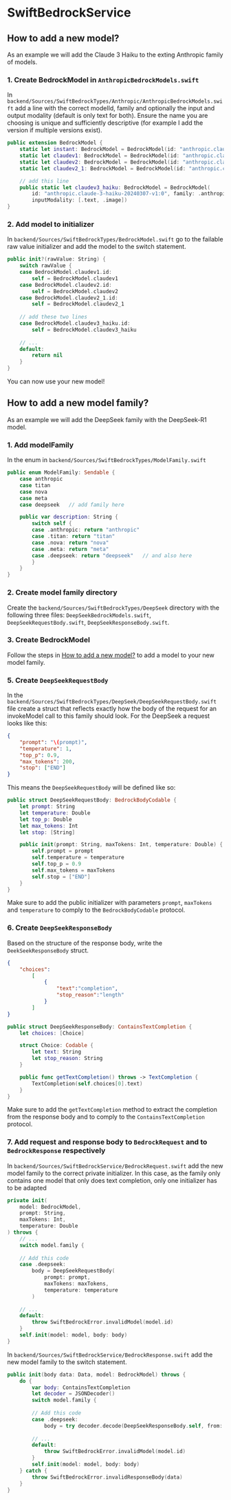 # SwiftBedrockService

## How to add a new model?

As an example we will add the Claude 3 Haiku to the exting Anthropic family of models. 

### 1. Create BedrockModel in `AnthropicBedrockModels.swift`

In `backend/Sources/SwiftBedrockTypes/Anthropic/AnthropicBedrockModels.swift` add a line with the correct modelId, family and optionally the input and output modality (default is only text for both). Ensure the name you are choosing is unique and sufficiently descriptive (for example I add the version if multiple versions exist). 

```swift
public extension BedrockModel {
    static let instant: BedrockModel = BedrockModel(id: "anthropic.claude-instant-v1", family: .anthropic)
    static let claudev1: BedrockModel = BedrockModel(id: "anthropic.claude-v1", family: .anthropic)
    static let claudev2: BedrockModel = BedrockModel(id: "anthropic.claude-v2", family: .anthropic)
    static let claudev2_1: BedrockModel = BedrockModel(id: "anthropic.claude-v2:1", family: .anthropic)

    // add this line
    public static let claudev3_haiku: BedrockModel = BedrockModel(
        id: "anthropic.claude-3-haiku-20240307-v1:0", family: .anthropic,
        inputModality: [.text, .image])
}
```

### 2. Add model to initializer
In `backend/Sources/SwiftBedrockTypes/BedrockModel.swift` go to the failable raw value initializer and add the model to the switch statement. 

```swift
public init?(rawValue: String) {
    switch rawValue {
    case BedrockModel.claudev1.id:
        self = BedrockModel.claudev1 
    case BedrockModel.claudev2.id:
        self = BedrockModel.claudev2
    case BedrockModel.claudev2_1.id:
        self = BedrockModel.claudev2_1
    
    // add these two lines
    case BedrockModel.claudev3_haiku.id:
        self = BedrockModel.claudev3_haiku
    
    // ... 
    default:
        return nil
    }
}
```

You can now use your new model! 

## How to add a new model family?

As an example we will add the DeepSeek family with the DeepSeek-R1 model. 

### 1. Add modelFamily
In the enum in `backend/Sources/SwiftBedrockTypes/ModelFamily.swift`

```swift
public enum ModelFamily: Sendable {
    case anthropic
    case titan
    case nova
    case meta
    case deepseek   // add family here

    public var description: String {
        switch self {
        case .anthropic: return "anthropic"
        case .titan: return "titan"
        case .nova: return "nova"
        case .meta: return "meta"
        case .deepseek: return "deepseek"   // and also here
        }
    }
}
```
### 2. Create model family directory
Create the `backend/Sources/SwiftBedrockTypes/DeepSeek` directory with the following three files: `DeepSeekBedrockModels.swift`, `DeepSeekRequestBody.swift`, `DeepSeekResponseBody.swift`. 

### 3. Create BedrockModel

Follow the steps in [How to add a new model?](#how-to-add-a-new-model) to add a model to your new model family.
<!-- ### 3. Create BedrockModel in `DeepSeekBedrockModels.swift`
In the `backend/Sources/SwiftBedrockTypes/DeepSeek/DeepSeekBedrockModels.swift` file create the public extension to BedrockModel and add all the models you want to implement with the correct modelId, the modelFamily you just created and if necessary the input and/or output modality (defaults to `.text` for both). 

```swift
import Foundation

public extension BedrockModel {
    static let deepseek_r1_v1: BedrockModel = BedrockModel(id: "us.deepseek.r1-v1:0", family: .deepseek)
}
```

### 4. Add model to initializer

In `backend/Sources/SwiftBedrockTypes/BedrockModel.swift` go to the failable raw value initializer and add the model to the switch statement. 

```swift
public init?(rawValue: String) {
    switch rawValue {
    // ... 
    
    // add these lines
    case BedrockModel.deepseek_r1_v1.id:
        self = BedrockModel.deepseek_r1_v1
    
    // ... 
    default:
        return nil
    }
}
``` -->

### 5. Create `DeepSeekRequestBody`
In the `backend/Sources/SwiftBedrockTypes/DeepSeek/DeepSeekRequestBody.swift` file create a struct that reflects exactly how the body of the request for an invokeModel call to this family should look. For the DeepSeek a request looks like this: 
```json
{
    "prompt": "\(prompt)",
    "temperature": 1, 
    "top_p": 0.9,
    "max_tokens": 200,
    "stop": ["END"]
}
```
This means the `DeepSeekRequestBody` will be defined like so: 

```swift
public struct DeepSeekRequestBody: BedrockBodyCodable {
    let prompt: String
    let temperature: Double
    let top_p: Double
    let max_tokens: Int
    let stop: [String]

    public init(prompt: String, maxTokens: Int, temperature: Double) {
        self.prompt = prompt
        self.temperature = temperature
        self.top_p = 0.9
        self.max_tokens = maxTokens
        self.stop = ["END"]
    }
}
```

Make sure to add the public initializer with parameters `prompt`, `maxTokens` and `temperature` to comply to the `BedrockBodyCodable` protocol. 

### 6. Create `DeepSeekResponseBody`
Based on the structure of the response body, write the `DeekSeekResponseBody` struct. 
```json
{
    "choices":
        [
            {
                "text":"completion",
                "stop_reason":"length"
            }
        ]
}
```

```swift
public struct DeepSeekResponseBody: ContainsTextCompletion {
    let choices: [Choice]

    struct Choice: Codable {
        let text: String
        let stop_reason: String
    }

    public func getTextCompletion() throws -> TextCompletion {
        TextCompletion(self.choices[0].text)
    }
}
```

Make sure to add the `getTextCompletion` method to extract the completion from the response body and to comply to the `ContainsTextCompletion` protocol.

### 7. Add request and response body to `BedrockRequest` and to `BedrockResponse` respectively

In `backend/Sources/SwiftBedrockService/BedrockRequest.swift` add the new model family to the correct private initializer. In this case, as the family only contains one model that only does text completion, only one initializer has to be adapted

```swift
private init(
    model: BedrockModel,
    prompt: String,
    maxTokens: Int,
    temperature: Double
) throws {
    // ... 
    switch model.family {
    
    // Add this code
    case .deepseek:
        body = DeepSeekRequestBody(
            prompt: prompt,
            maxTokens: maxTokens,
            temperature: temperature
        )
    
    // ...
    default:
        throw SwiftBedrockError.invalidModel(model.id)
    }
    self.init(model: model, body: body)
}
```

In `backend/Sources/SwiftBedrockService/BedrockResponse.swift` add the new model family to the switch statement.

```swift
public init(body data: Data, model: BedrockModel) throws {
    do {
        var body: ContainsTextCompletion
        let decoder = JSONDecoder()
        switch model.family {
        
        // Add this code
        case .deepseek:
            body = try decoder.decode(DeepSeekResponseBody.self, from: data)
        
        // ... 
        default:
            throw SwiftBedrockError.invalidModel(model.id)
        }
        self.init(model: model, body: body)
    } catch {
        throw SwiftBedrockError.invalidResponseBody(data)
    }
}
```